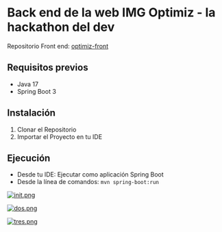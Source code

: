 # Back end de la web IMG Optimiz - la hackathon del dev
Repositorio Front end: [optimiz-front](https://github.com/jonnathan4rt/optimiz-front)

## Requisitos previos

- Java 17
- Spring Boot 3

## Instalación

1. Clonar el Repositorio
2. Importar el Proyecto en tu IDE

## Ejecución

- Desde tu IDE: Ejecutar como aplicación Spring Boot
- Desde la línea de comandos: `mvn spring-boot:run`

[![init.png](https://i.postimg.cc/NfnCJNvP/init.png)](https://postimg.cc/JGbQt5nb)

[![dos.png](https://i.postimg.cc/8c04YC9r/dos.png)](https://postimg.cc/rR550q88)

[![tres.png](https://i.postimg.cc/cJBmShPW/tres.png)](https://postimg.cc/mchM3Ybp)




